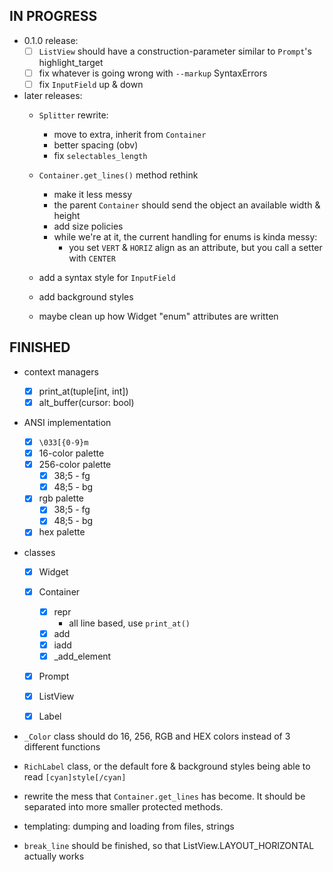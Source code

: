 IN PROGRESS
-----------

* 0.1.0 release:
    - [ ] `ListView` should have a construction-parameter similar to `Prompt`'s highlight_target
    - [ ] fix whatever is going wrong with `--markup` SyntaxErrors
    - [ ] fix `InputField` up & down

* later releases:
    - `Splitter` rewrite:
        + move to extra, inherit from `Container`
        + better spacing (obv)
        + fix `selectables_length`

    - `Container.get_lines()` method rethink
        + make it less messy
        + the parent `Container` should send the object an available width & height
        + add size policies
        + while we're at it, the current handling for enums is kinda messy:
            * you set `VERT` & `HORIZ` align as an attribute, but you call a setter with `CENTER`

    - add a syntax style for `InputField`

    - add background styles

    - maybe clean up how Widget "enum" attributes are written

FINISHED
--------

* context managers
    - [x] print_at(tuple[int, int])
    - [x] alt_buffer(cursor: bool)

* ANSI implementation
    - [x] `\033[{0-9}m`
    - [x] 16-color palette
    - [x] 256-color palette
        + [x] 38;5 - fg
        + [x] 48;5 - bg

    - [x] rgb palette
        + [x] 38;5 - fg
        + [x] 48;5 - bg

    - [x] hex palette

* classes
    - [x] Widget

    - [x] Container
        + [x] repr
            * all line based, use `print_at()`
        + [x] add
        + [x] iadd
        + [x] \_add_element

    - [x] Prompt
    - [x] ListView
    - [x] Label

* `_Color` class should do 16, 256, RGB and HEX colors instead of 3 different functions

* `RichLabel` class, or the default fore & background styles being able to read `[cyan]style[/cyan]`

* rewrite the mess that `Container.get_lines` has become. It should be separated into more smaller protected methods.

* templating: dumping and loading from files, strings

* `break_line` should be finished, so that ListView.LAYOUT_HORIZONTAL actually works
